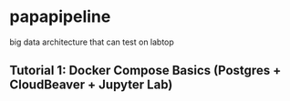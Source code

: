 # papapipeline
big data architecture that can test on labtop

## Tutorial 1: Docker Compose Basics (Postgres + CloudBeaver + Jupyter Lab)
